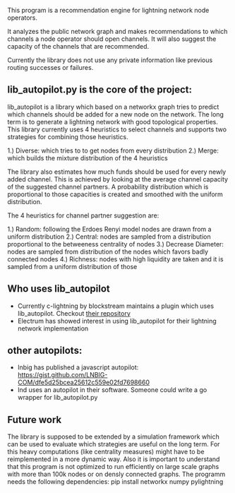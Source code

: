 This program is a recommendation engine for lightning network node operators.

It analyzes the public network graph and makes recommendations to which channels
a node operator should open channels.
It will also suggest the capacity of the channels that are recommended.

Currently the library does not use any private information like previous routing
successes or failures.

## lib_autopilot.py is the core of the project:

lib_autopilot is a library which based on a networkx graph tries to 
predict which channels should be added for a new node on the network. The
long term is to generate a lightning network with good topological properties.
This library currently uses 4 heuristics to select channels and supports
two strategies for combining those heuristics.

1.) Diverse: which tries to to get nodes from every distribution
2.) Merge: which builds the mixture distribution of the 4 heuristics

The library also estimates how much funds should be used for every newly
added channel. This is achieved by looking at the average channel capacity
of the suggested channel partners. A probability distribution which is 
proportional to those capacities is created and smoothed with the uniform
distribution. 

The 4 heuristics for channel partner suggestion are: 

1.) Random: following the Erdoes Renyi model nodes are drawn from a uniform 
distribution
2.) Central: nodes are sampled from a distribution proportional to the 
betweeness centrality of nodes
3.) Decrease Diameter: nodes are sampled from distribution of the nodes which 
favors badly connected nodes
4.) Richness: nodes with high liquidity are taken and it is sampled from a 
uniform distribution of those

## Who uses lib_autopilot
* Currently c-lightning by blockstream maintains a plugin which uses lib_autopilot.
Checkout [their repository](https://github.com/lightningd/plugins/tree/master/autopilot)
* Electrum has showed interest in using lib_autopilot for their lightning network
implementation

## other autopilots:
* lnbig has published a javascript autopilot: https://gist.github.com/LNBIG-COM/dfe5d25bcea25612c559e02fd7698660
* lnd uses an autopilot in their software. Someone could write a go wrapper for lib_autopilot.py

## Future work

The library is supposed to be extended by a simulation framework which can 
be used to evaluate which strategies are useful on the long term. For this
heavy computations (like centrality measures) might have to be reimplemented
in a more dynamic way. 
Also it is important to understand that this program is not optimized to run
efficiently on large scale graphs with more than 100k nodes or on densly 
connected graphs.
The programm needs the following dependencies:
pip install networkx numpy pylightning
